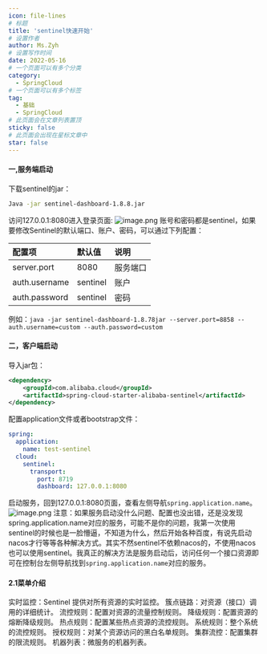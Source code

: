 ```yaml
---
icon: file-lines
# 标题
title: 'sentinel快速开始'
# 设置作者
author: Ms.Zyh
# 设置写作时间
date: 2022-05-16
# 一个页面可以有多个分类
category:
  - SpringCloud
# 一个页面可以有多个标签
tag:
  - 基础
  - SpringCloud
# 此页面会在文章列表置顶
sticky: false
# 此页面会出现在星标文章中
star: false
---
```


#### 一,服务端启动
下载sentinel的jar：
```sh
Java -jar sentinel-dashboard-1.8.8.jar
```
访问127.0.0.1:8080进入登录页面:
![image.png](http://img.zouyh.top/article-img/202501261545190.png)
账号和密码都是sentinel，如果要修改Sentinel的默认端口、账户、密码，可以通过下列配置：

| 配置项           | 默认值      | 说明   |
| :------------ | :------- | :--- |
| server.port   | 8080     | 服务端口 |
| auth.username | sentinel | 账户   |
| auth.password | sentinel | 密码   |

例如：` java -jar sentinel-dashboard-1.8.78jar --server.port=8858 --auth.username=custom --auth.password=custom `
#### 二，客户端启动
导入jar包：
```xml
<dependency>
    <groupId>com.alibaba.cloud</groupId>
    <artifactId>spring-cloud-starter-alibaba-sentinel</artifactId>
</dependency>
```
配置application文件或者bootstrap文件：
```yaml
spring:
  application:
    name: test-sentinel
  cloud:
    sentinel:
      transport:
        port: 8719
        dashboard: 127.0.0.1:8080
```
启动服务，回到127.0.0.1:8080页面，查看左侧导航`spring.application.name`。
![image.png](http://img.zouyh.top/article-img/202501261546028.png)
注意：如果服务启动没什么问题、配置也没出错，还是没发现spring.application.name对应的服务，可能不是你的问题，我第一次使用sentinel的时候也是一脸懵逼，不知道为什么，然后开始各种百度，有说先启动nacos才行等等各种解决方式。其实不然sentinel不依赖nacos的，不使用nacos也可以使用sentinel。我真正的解决方法是服务启动后，访问任何一个接口资源即可在控制台左侧导航找到`spring.application.name`对应的服务。
#### 2.1菜单介绍
实时监控：Sentinel 提供对所有资源的实时监控。
簇点链路：对资源（接口）调用的详细统计。
流控规则：配置对资源的流量控制规则。
降级规则：配置资源的熔断降级规则。
热点规则：配置某些热点资源的流控规则。
系统规则：整个系统的流控规则。
授权规则：对某个资源访问的黑白名单规则。
集群流控：配置集群的限流规则。
机器列表：微服务的机器列表。
